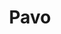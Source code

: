 ---
cc-type: constellation
title: "Pavo"
hashtag: pavo
borders:
  - Apus
  - Ara
  - Indus
  - Octans
  - Telescopium
subdivision-of:
  - southern celestial hemisphere
tags:
  - Peacock
  - Constellation
---